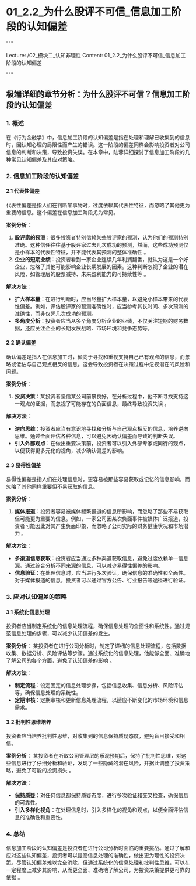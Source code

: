 # 01_2.2_为什么股评不可信_信息加工阶段的认知偏差

"""

Lecture: /02_模块二_认知非理性
Content: 01_2.2_为什么股评不可信_信息加工阶段的认知偏差

"""

## 极端详细的章节分析：为什么股评不可信？信息加工阶段的认知偏差

### 1. 概述
在《行为金融学》中，信息加工阶段的认知偏差是指在处理和理解已收集到的信息时，因认知心理的局限性而产生的错误。这一阶段的偏差同样会影响投资者对公司信息的判断和决策，导致投资失误。在本章中，陆蓉详细探讨了信息加工阶段的几种常见认知偏差及其应对策略。

### 2. 信息加工阶段的认知偏差

#### 2.1 代表性偏差
代表性偏差是指人们在判断某事物时，过度依赖其代表性特征，而忽略了其他更为重要的信息。这个偏差在信息加工阶段尤为常见。

**案例分析**：
1. **股评家的预测**：很多投资者特别信赖某些股评家的预测，认为他们的预测特别准确。这种信任往往基于股评家过去几次成功的预测，然而，这些成功预测仅是小样本的代表性特征，并不能代表其预测的整体准确性 。
2. **企业的短期业绩**：投资者看到一家企业连续几年利润翻番，就认为这是一个好企业，忽略了其他可能影响企业长期发展的因素。这种判断忽视了企业的潜在风险，如管理层的股票减持、未来盈利能力的可持续性等 。

**解决方法**：
- **扩大样本量**：在进行判断时，应当尽量扩大样本量，以避免小样本带来的代表性偏差。例如，评估股评家的预测准确性时，应当参考其长时间、多次预测的准确性，而非仅凭几次成功的预测。
- **多角度分析**：投资者应当从多个角度分析企业的业绩，不仅关注短期的财务数据，还应关注企业的长期发展战略、市场环境和竞争态势等。

#### 2.2 确认偏差
确认偏差是指人在信息加工时，倾向于寻找和重视支持自己已有观点的信息，而忽略或低估与自己观点相反的信息。这会导致投资者在决策过程中忽视潜在的风险和问题。

**案例分析**：
1. **投资决策**：某投资者坚信某公司前景良好，在分析过程中，他不断寻找支持这一观点的证据，而忽视了可能存在的负面信息，最终导致投资失误 。

**解决方法**：
- **逆向思维**：投资者应当有意识地寻找和分析与自己观点相反的信息，培养逆向思维。通过全面评估各种信息，可以避免因确认偏差而导致的判断失误。
- **引入外部观点**：在做出重要决策前，投资者可以引入外部专家或同行的观点，以便获得更多元化的视角，减少确认偏差的影响。

#### 2.3 易得性偏差
易得性偏差是指人们在处理信息时，更容易被那些容易获取或记忆的信息影响，而忽略了其他同样重要但不易获取的信息。

**案例分析**：
1. **媒体报道**：投资者容易被媒体频繁报道的信息所影响，而忽略了那些不易获取但可能更为重要的信息。例如，一家公司因某次负面事件被媒体广泛报道，投资者可能因此对其产生负面印象，而忽略了公司实际的财务健康状况和市场潜力 。

**解决方法**：
- **多渠道信息获取**：投资者应当通过多种渠道获取信息，避免过度依赖单一信息源。通过综合分析不同来源的信息，可以减少易得性偏差的影响。
- **信息验证**：在处理信息时，应当进行多次验证，确保信息的准确性和全面性。对于媒体报道的信息，投资者可以通过官方公告、行业报告等途径进行验证。

### 3. 应对认知偏差的策略

#### 3.1 系统化信息处理
投资者应当制定系统化的信息处理流程，确保信息处理的全面性和系统性。通过规范信息处理的步骤，可以减少认知偏差的发生。

**案例分析**：
某投资者在进行公司分析时，制定了详细的信息处理流程，包括数据收集、数据分析、风险评估等步骤。通过系统化的信息处理，他能够全面、准确地了解公司的各个方面，避免了认知偏差的影响 。

**解决方法**：
- **制定流程**：设定固定的信息处理步骤，包括信息收集、信息分析、风险评估等，确保信息处理的系统性。
- **定期审核**：定期审核和更新信息处理流程，以适应不断变化的市场环境和信息需求。

#### 3.2 批判性思维培养
投资者应当培养批判性思维，对收集到的信息保持质疑态度，避免盲目接受和相信。

**案例分析**：
某投资者在听取公司管理层的乐观预期后，保持了批判性思维，对这些信息进行了仔细分析和验证，发现了一些隐藏的潜在风险，并据此调整了投资策略，避免了可能的投资损失 。

**解决方法**：
- **保持质疑**：对任何信息都保持质疑态度，进行多次验证和交叉检查，确保信息的可靠性。
- **引入多样化视角**：在处理信息时，引入多样化的视角和观点，以便全面评估信息的准确性和重要性。

### 4. 总结
信息加工阶段的认知偏差是投资者在进行公司分析时面临的重要挑战。通过了解和应对这些认知偏差，投资者可以提高信息处理的准确性，做出更为理性的投资决策。尽管认知偏差难以完全消除，但通过系统化的信息处理和批判性思维，可以在一定程度上减少其影响，从而更全面、准确地了解公司，为投资决策提供更可靠的依据 。